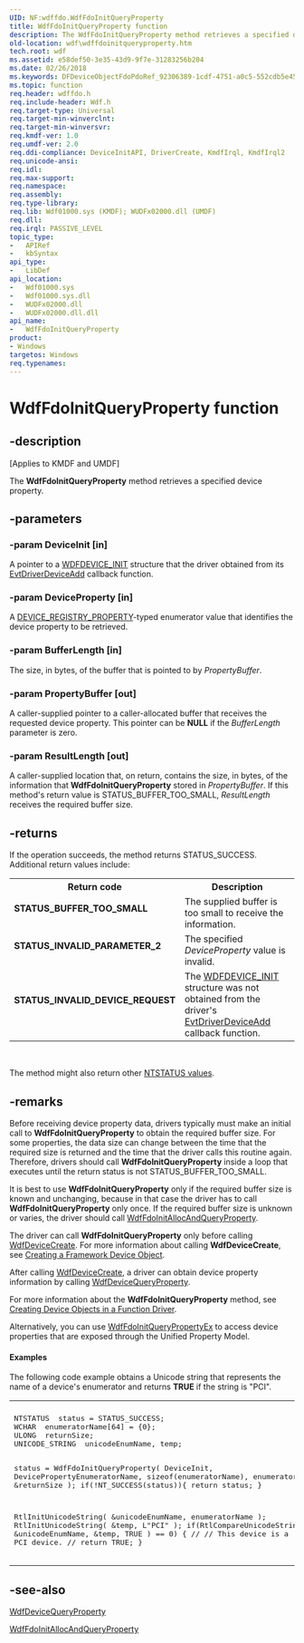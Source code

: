 ```yaml
---
UID: NF:wdffdo.WdfFdoInitQueryProperty
title: WdfFdoInitQueryProperty function
description: The WdfFdoInitQueryProperty method retrieves a specified device property.
old-location: wdf\wdffdoinitqueryproperty.htm
tech.root: wdf
ms.assetid: e58def50-3e35-43d9-9f7e-31283256b204
ms.date: 02/26/2018
ms.keywords: DFDeviceObjectFdoPdoRef_92306389-1cdf-4751-a0c5-552cdb5e4556.xml, WdfFdoInitQueryProperty, WdfFdoInitQueryProperty method, kmdf.wdffdoinitqueryproperty, wdf.wdffdoinitqueryproperty, wdffdo/WdfFdoInitQueryProperty
ms.topic: function
req.header: wdffdo.h
req.include-header: Wdf.h
req.target-type: Universal
req.target-min-winverclnt: 
req.target-min-winversvr: 
req.kmdf-ver: 1.0
req.umdf-ver: 2.0
req.ddi-compliance: DeviceInitAPI, DriverCreate, KmdfIrql, KmdfIrql2
req.unicode-ansi: 
req.idl: 
req.max-support: 
req.namespace: 
req.assembly: 
req.type-library: 
req.lib: Wdf01000.sys (KMDF); WUDFx02000.dll (UMDF)
req.dll: 
req.irql: PASSIVE_LEVEL
topic_type:
-	APIRef
-	kbSyntax
api_type:
-	LibDef
api_location:
-	Wdf01000.sys
-	Wdf01000.sys.dll
-	WUDFx02000.dll
-	WUDFx02000.dll.dll
api_name:
-	WdfFdoInitQueryProperty
product:
- Windows
targetos: Windows
req.typenames: 
---
```


# WdfFdoInitQueryProperty function


## -description


<p class="CCE_Message">[Applies to KMDF and UMDF]</p>

The <b>WdfFdoInitQueryProperty</b> method retrieves a specified device property.


## -parameters




### -param DeviceInit [in]

A pointer to a <a href="https://msdn.microsoft.com/library/windows/hardware/ff546951">WDFDEVICE_INIT</a> structure that the driver obtained from its <a href="https://msdn.microsoft.com/b20db029-ee2c-4fb1-bd69-ccd2e37fdc9a">EvtDriverDeviceAdd</a> callback function.


### -param DeviceProperty [in]

A <a href="https://msdn.microsoft.com/a17b4a88-45e8-45e7-b879-2f41b97be368">DEVICE_REGISTRY_PROPERTY</a>-typed enumerator value that identifies the device property to be retrieved.


### -param BufferLength [in]

The size, in bytes, of the buffer that is pointed to by <i>PropertyBuffer</i>.


### -param PropertyBuffer [out]

A caller-supplied pointer to a caller-allocated buffer that receives the requested device property. This pointer can be <b>NULL</b> if the <i>BufferLength</i> parameter is zero.


### -param ResultLength [out]

A caller-supplied location that, on return, contains the size, in bytes, of the information that <b>WdfFdoInitQueryProperty</b> stored in <i>PropertyBuffer</i>. If this method's return value is STATUS_BUFFER_TOO_SMALL, <i>ResultLength</i> receives the required buffer size.


## -returns



If the operation succeeds, the method returns STATUS_SUCCESS. Additional return values include:

<table>
<tr>
<th>Return code</th>
<th>Description</th>
</tr>
<tr>
<td width="40%">
<dl>
<dt><b>STATUS_BUFFER_TOO_SMALL</b></dt>
</dl>
</td>
<td width="60%">
The supplied buffer is too small to receive the information.


</td>
</tr>
<tr>
<td width="40%">
<dl>
<dt><b>STATUS_INVALID_PARAMETER_2</b></dt>
</dl>
</td>
<td width="60%">
The specified <i>DeviceProperty</i> value is invalid.

</td>
</tr>
<tr>
<td width="40%">
<dl>
<dt><b>STATUS_INVALID_DEVICE_REQUEST</b></dt>
</dl>
</td>
<td width="60%">
The <a href="https://msdn.microsoft.com/library/windows/hardware/ff546951">WDFDEVICE_INIT</a> structure was not obtained from the driver's <a href="https://msdn.microsoft.com/b20db029-ee2c-4fb1-bd69-ccd2e37fdc9a">EvtDriverDeviceAdd</a> callback function.

</td>
</tr>
</table>
 

The method might also return other <a href="https://msdn.microsoft.com/library/windows/hardware/ff557697">NTSTATUS values</a>.




## -remarks



Before receiving device property data, drivers typically must make an initial call to <b>WdfFdoInitQueryProperty</b> to obtain the required buffer size. For some properties, the data size can change between the time that the required size is returned and the time that the driver calls this routine again. Therefore, drivers should call <b>WdfFdoInitQueryProperty</b> inside a loop that executes until the return status is not STATUS_BUFFER_TOO_SMALL. 

It is best to use <b>WdfFdoInitQueryProperty</b> only if the required buffer size is known and unchanging, because in that case the driver has to call <b>WdfFdoInitQueryProperty</b> only once. If the required buffer size is unknown or varies, the driver should call <a href="https://msdn.microsoft.com/library/windows/hardware/ff547239">WdfFdoInitAllocAndQueryProperty</a>. 

The driver can call <b>WdfFdoInitQueryProperty</b> only before calling <a href="https://msdn.microsoft.com/library/windows/hardware/ff545926">WdfDeviceCreate</a>. For more information about calling <b>WdfDeviceCreate</b>, see <a href="https://docs.microsoft.com/windows-hardware/drivers/wdf/creating-a-framework-device-object">Creating a Framework Device Object</a>.

After calling <a href="https://msdn.microsoft.com/library/windows/hardware/ff545926">WdfDeviceCreate</a>, a driver can obtain device property information by calling <a href="https://msdn.microsoft.com/library/windows/hardware/ff546820">WdfDeviceQueryProperty</a>.

For more information about the <b>WdfFdoInitQueryProperty</b> method, see <a href="https://msdn.microsoft.com/3b988f6d-c50e-412d-85cb-031746535ff4">Creating Device Objects in a Function Driver</a>.

Alternatively, you can use <a href="https://msdn.microsoft.com/library/windows/hardware/dn265613">WdfFdoInitQueryPropertyEx</a> to access device properties that are exposed through the Unified Property Model.


#### Examples

The following code example obtains a Unicode string that represents the name of a device's enumerator and returns <b>TRUE</b> if the string is "PCI".

<div class="code"><span codelanguage=""><table>
<tr>
<th></th>
</tr>
<tr>
<td>
<pre>NTSTATUS  status = STATUS_SUCCESS;
WCHAR  enumeratorName[64] = {0};
ULONG  returnSize;
UNICODE_STRING  unicodeEnumName, temp;

status = WdfFdoInitQueryProperty(
                                 DeviceInit,
                                 DevicePropertyEnumeratorName,
                                 sizeof(enumeratorName),
                                 enumeratorName,
                                 &amp;returnSize
                                 );
if(!NT_SUCCESS(status)){
    return status;
}

RtlInitUnicodeString(
                     &amp;unicodeEnumName,
                     enumeratorName
                     );
RtlInitUnicodeString(
                     &amp;temp,
                     L"PCI"
                     );
if(RtlCompareUnicodeString(
                           &amp;unicodeEnumName,
                           &amp;temp,
                           TRUE
                           ) == 0) {
    //
    // This device is a PCI device.
    //
    return TRUE;
}</pre>
</td>
</tr>
</table></span></div>



## -see-also




<a href="https://msdn.microsoft.com/library/windows/hardware/ff546820">WdfDeviceQueryProperty</a>



<a href="https://msdn.microsoft.com/library/windows/hardware/ff547239">WdfFdoInitAllocAndQueryProperty</a>
 

 

